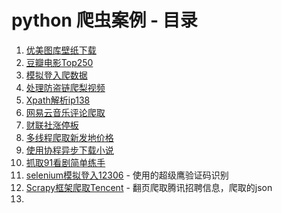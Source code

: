 # python 爬虫案例 - 目录
1. [优美图库壁纸下载](https://github.com/shunfeng1990/caiji/tree/main/%E4%BC%98%E7%BE%8E%E5%9B%BE%E5%BA%93%E5%A3%81%E7%BA%B8%E4%B8%8B%E8%BD%BD)
2. [豆瓣电影Top250](https://github.com/shunfeng1990/caiji/tree/main/%E8%B1%86%E7%93%A3%E7%94%B5%E5%BD%B1Top250)
3. [模拟登入爬数据](https://github.com/shunfeng1990/caiji/tree/main/%E6%A8%A1%E6%8B%9F%E7%99%BB%E5%85%A5%E7%88%AC%E6%95%B0%E6%8D%AE)
4. [处理防盗链爬梨视频](https://github.com/shunfeng1990/caiji/tree/main/%E5%A4%84%E7%90%86%E9%98%B2%E7%9B%97%E9%93%BE%E7%88%AC%E6%A2%A8%E8%A7%86%E9%A2%91)
5. [Xpath解析ip138](https://github.com/shunfeng1990/caiji/tree/main/Xpath%E8%A7%A3%E6%9E%90ip138)
6. [网易云音乐评论爬取](https://github.com/shunfeng1990/caiji/tree/main/%E7%BD%91%E6%98%93%E4%BA%91%E9%9F%B3%E4%B9%90%E8%AF%84%E8%AE%BA%E7%88%AC%E5%8F%96)
7. [财联社涨停板](https://github.com/shunfeng1990/caiji/tree/main/%E8%B4%A2%E8%81%94%E7%A4%BE%E6%B6%A8%E5%81%9C%E6%9D%BF)
8. [多线程爬取新发地价格](https://github.com/shunfeng1990/caiji/tree/main/%E5%A4%9A%E7%BA%BF%E7%A8%8B%E7%88%AC%E5%8F%96%E6%96%B0%E5%8F%91%E5%9C%B0%E4%BB%B7%E6%A0%BC)
9. [使用协程异步下载小说](https://github.com/shunfeng1990/caiji/tree/main/%E4%BD%BF%E7%94%A8%E5%8D%8F%E7%A8%8B%E5%BC%82%E6%AD%A5%E4%B8%8B%E8%BD%BD%E5%B0%8F%E8%AF%B4)
10. [抓取91看剧简单练手](https://github.com/shunfeng1990/caiji/tree/main/%E6%8A%93%E5%8F%9691%E7%9C%8B%E5%89%A7%E7%AE%80%E5%8D%95%E7%BB%83%E6%89%8B)
11. [selenium模拟登入12306](https://github.com/shunfeng1990/caiji/tree/main/selenium%E6%A8%A1%E6%8B%9F%E7%99%BB%E5%85%A512306) - 使用的超级鹰验证码识别
12. [Scrapy框架爬取Tencent](https://github.com/shunfeng1990/caiji/tree/main/Scrapy%E6%A1%86%E6%9E%B6%E7%88%AC%E5%8F%96Tencent) - 翻页爬取腾讯招聘信息，爬取的json
13. 


